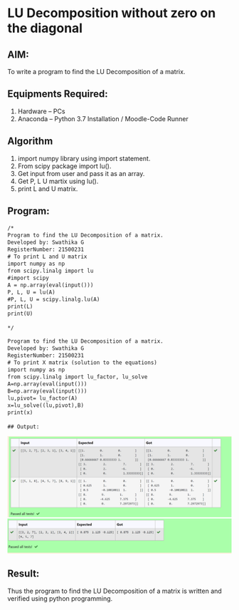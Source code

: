 # LU Decomposition without zero on the diagonal

## AIM:
To write a program to find the LU Decomposition of a matrix.

## Equipments Required:
1. Hardware – PCs
2. Anaconda – Python 3.7 Installation / Moodle-Code Runner

## Algorithm
1. import numpy library using import statement.
2. From scipy package import lu().
3. Get input from user and pass it as an array.
4. Get P, L U martix using lu().
5. print L and U matrix.

## Program:
```
/*
Program to find the LU Decomposition of a matrix.
Developed by: Swathika G
RegisterNumber: 21500231
# To print L and U matrix
import numpy as np
from scipy.linalg import lu
#import scipy
A = np.array(eval(input()))
P, L, U = lu(A)
#P, L, U = scipy.linalg.lu(A)
print(L)
print(U)

*/
```
```
Program to find the LU Decomposition of a matrix.
Developed by: Swathika G
RegisterNumber: 21500231
# To print X matrix (solution to the equations)
import numpy as np
from scipy.linalg import lu_factor, lu_solve
A=np.array(eval(input()))
B=np.array(eval(input()))
lu,pivot= lu_factor(A)
x=lu_solve((lu,pivot),B)
print(x)

## Output:
```
![lu decomposition](./lu.png)
![lu decomposition](./luu.png)


## Result:
Thus the program to find the LU Decomposition of a matrix is written and verified using python programming.

